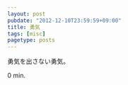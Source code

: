 ```yaml
---
layout: post
pubdate: "2012-12-10T23:59:59+09:00"
title: 勇気
tags: [misc]
pagetype: posts
---
```

勇気を出さない勇気。

0 min.
